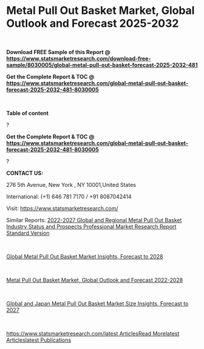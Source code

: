 <h1>Metal Pull Out Basket Market, Global Outlook and Forecast 2025-2032</h1><br/><p><strong>Download FREE Sample of this Report @ <a href="https://www.statsmarketresearch.com/download-free-sample/8030005/global-metal-pull-out-basket-forecast-2025-2032-481">https://www.statsmarketresearch.com/download-free-sample/8030005/global-metal-pull-out-basket-forecast-2025-2032-481</a></strong></p>
 
 
 
 <div><b>Get the Complete Report & TOC @ <a href="https://www.statsmarketresearch.com/global-metal-pull-out-basket-forecast-2025-2032-481-8030005">https://www.statsmarketresearch.com/global-metal-pull-out-basket-forecast-2025-2032-481-8030005</a></b></div>
 
 
 
 <p><br />
 
 <b>Table of content</b></p>
 
 
 
 <p>? </p>
 
 
 
 <div><b>Get the Complete Report & TOC @ <a href="https://www.statsmarketresearch.com/global-metal-pull-out-basket-forecast-2025-2032-481-8030005">https://www.statsmarketresearch.com/global-metal-pull-out-basket-forecast-2025-2032-481-8030005</a></b></div>
 
 
 
 <p>? </p>
 
 
 
 <p><b>CONTACT US:</b><br />
 
 276 5th Avenue, New York , NY 10001,United States<br />
 
 International: (+1) 646 781 7170 / +91 8087042414<br />
 
 Visit: <a href="https://www.statsmarketresearch.com/">https://www.statsmarketresearch.com/</a><br />
 
 Similar Reports: <a href="https://www.statsmarketresearch.com/global-metal-pull-out-basket-forecast-2025-2032-481-8030005">2022-2027 Global and Regional Metal Pull Out Basket Industry Status and Prospects Professional Market Research Report Standard Version</a><br />
 
 <br />
 
 <a href="https://www.statsmarketresearch.com/global-metal-pull-out-basket-forecast-2025-2032-481-8030005">Global Metal Pull Out Basket Market Insights, Forecast to 2028</a><br />
 
 <br />
 
 <a href="https://www.statsmarketresearch.com/global-metal-pull-out-basket-forecast-2025-2032-481-8030005">Metal Pull Out Basket Market, Global Outlook and Forecast 2022-2028</a><br />
 
 <br />
 
 <a href="https://www.statsmarketresearch.com/global-metal-pull-out-basket-forecast-2025-2032-481-8030005">Global and Japan Metal Pull Out Basket Market Size Insights, Forecast to 2027</a><br />
 
 <br />
 
 <a href="https://gyeongbokgung.com">https://www.statsmarketresearch.com/</a><a href="https://hallyeomaritime.com">latest Articles</a><a href="https://jingwansa.com">Read More</a><a href="https://nguoiviet.jp/">latest Articles</a><a href="https://www.intelmarketresearch.com/">latest Publications</a></p>